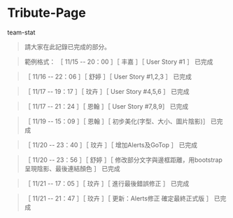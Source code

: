 # Tribute-Page
team-stat

>  請大家在此記錄已完成的部分。

>  範例格式：
> ［ 11/15 -- 20：00 ］［ 丰嘉 ］［ User Story #1 ］ 已完成

>［ 11/16 -- 22：06 ］［ 舒婷 ］［ User Story #1,2,3 ］ 已完成

>［ 11/17 -- 19：17 ］［ 玟卉 ］［ User Story #4,5,6 ］ 已完成

>［ 11/17 -- 21：24 ］［ 恩翰 ］［ User Story #7,8,9］ 已完成

>［ 11/19 -- 15：09 ］［ 恩翰 ］［ 初步美化(字型、大小、圖片陰影)］ 已完成

>［ 11/20 -- 23：40 ］［ 玟卉 ］［ 增加Alerts及GoTop ］ 已完成

>［ 11/20 -- 23：56 ］［ 舒婷 ］［ 修改部分文字與邊框距離，用bootstrap呈現陰影、最後連結顏色 ］ 已完成

>［ 11/21 -- 17：05 ］［ 玟卉 ］［ 進行最後錯誤修正 ］ 已完成

>［ 11/21 -- 21：47 ］［ 玟卉 ］［ 更新：Alerts修正 確定最終正式版 ］ 已完成
